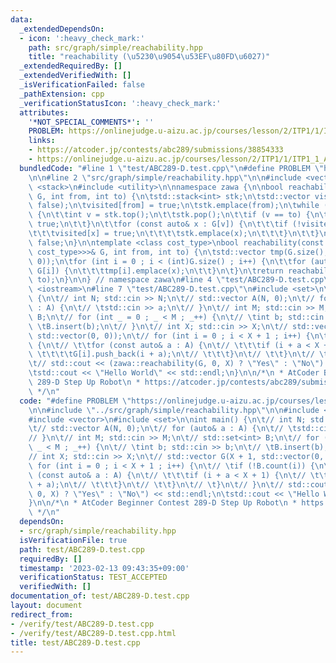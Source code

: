 ```yaml
---
data:
  _extendedDependsOn:
  - icon: ':heavy_check_mark:'
    path: src/graph/simple/reachability.hpp
    title: "reachability (\u5230\u9054\u53EF\u80FD\u6027)"
  _extendedRequiredBy: []
  _extendedVerifiedWith: []
  _isVerificationFailed: false
  _pathExtension: cpp
  _verificationStatusIcon: ':heavy_check_mark:'
  attributes:
    '*NOT_SPECIAL_COMMENTS*': ''
    PROBLEM: https://onlinejudge.u-aizu.ac.jp/courses/lesson/2/ITP1/1/ITP1_1_A
    links:
    - https://atcoder.jp/contests/abc289/submissions/38854333
    - https://onlinejudge.u-aizu.ac.jp/courses/lesson/2/ITP1/1/ITP1_1_A
  bundledCode: "#line 1 \"test/ABC289-D.test.cpp\"\n#define PROBLEM \"https://onlinejudge.u-aizu.ac.jp/courses/lesson/2/ITP1/1/ITP1_1_A\"\
    \n\n#line 2 \"src/graph/simple/reachability.hpp\"\n\n#include <vector>\n#include\
    \ <stack>\n#include <utility>\n\nnamespace zawa {\n\nbool reachability(const std::vector<std::vector<int>>&\
    \ G, int from, int to) {\n\tstd::stack<int> stk;\n\tstd::vector visited(G.size(),\
    \ false);\n\tvisited[from] = true;\n\tstk.emplace(from);\n\twhile (stk.size())\
    \ {\n\t\tint v = stk.top();\n\t\tstk.pop();\n\t\tif (v == to) {\n\t\t\treturn\
    \ true;\n\t\t}\n\t\tfor (const auto& x : G[v]) {\n\t\t\tif (!visited[x]) {\n\t\
    \t\t\tvisited[x] = true;\n\t\t\t\tstk.emplace(x);\n\t\t\t}\n\t\t}\n\t}\n\treturn\
    \ false;\n}\n\ntemplate <class cost_type>\nbool reachability(const std::vector<std::vector<std::pair<int,\
    \ cost_type>>>& G, int from, int to) {\n\tstd::vector tmp(G.size(), std::vector(0,\
    \ 0));\n\tfor (int i = 0 ; i < (int)G.size() ; i++) {\n\t\tfor (auto [x, _] :\
    \ G[i]) {\n\t\t\ttmp[i].emplace(x);\n\t\t}\n\t}\n\treturn reachability(tmp, from,\
    \ to);\n}\n\n} // namespace zawa\n#line 4 \"test/ABC289-D.test.cpp\"\n\n#include\
    \ <iostream>\n#line 7 \"test/ABC289-D.test.cpp\"\n#include <set>\n\nint main()\
    \ {\n\t// int N; std::cin >> N;\n\t// std::vector A(N, 0);\n\t// for (auto& a\
    \ : A) {\n\t// \tstd::cin >> a;\n\t// }\n\t// int M; std::cin >> M;\n\t// std::set<int>\
    \ B;\n\t// for (int _ = 0 ; _ < M ; _++) {\n\t// \tint b; std::cin >> b;\n\t//\
    \ \tB.insert(b);\n\t// }\n\t// int X; std::cin >> X;\n\t// std::vector G(X + 1,\
    \ std::vector(0, 0));\n\t// for (int i = 0 ; i < X + 1 ; i++) {\n\t// \tif (!B.count(i))\
    \ {\n\t// \t\tfor (const auto& a : A) {\n\t// \t\t\tif (i + a < X + 1) {\n\t//\
    \ \t\t\t\tG[i].push_back(i + a);\n\t// \t\t\t}\n\t// \t\t}\n\t// \t}\n\t// }\n\
    \t// std::cout << (zawa::reachability(G, 0, X) ? \"Yes\" : \"No\") << std::endl;\n\
    \tstd::cout << \"Hello World\" << std::endl;\n}\n\n/*\n * AtCoder Beginner Contest\
    \ 289-D Step Up Robot\n * https://atcoder.jp/contests/abc289/submissions/38854333\n\
    \ */\n"
  code: "#define PROBLEM \"https://onlinejudge.u-aizu.ac.jp/courses/lesson/2/ITP1/1/ITP1_1_A\"\
    \n\n#include \"../src/graph/simple/reachability.hpp\"\n\n#include <iostream>\n\
    #include <vector>\n#include <set>\n\nint main() {\n\t// int N; std::cin >> N;\n\
    \t// std::vector A(N, 0);\n\t// for (auto& a : A) {\n\t// \tstd::cin >> a;\n\t\
    // }\n\t// int M; std::cin >> M;\n\t// std::set<int> B;\n\t// for (int _ = 0 ;\
    \ _ < M ; _++) {\n\t// \tint b; std::cin >> b;\n\t// \tB.insert(b);\n\t// }\n\t\
    // int X; std::cin >> X;\n\t// std::vector G(X + 1, std::vector(0, 0));\n\t//\
    \ for (int i = 0 ; i < X + 1 ; i++) {\n\t// \tif (!B.count(i)) {\n\t// \t\tfor\
    \ (const auto& a : A) {\n\t// \t\t\tif (i + a < X + 1) {\n\t// \t\t\t\tG[i].push_back(i\
    \ + a);\n\t// \t\t\t}\n\t// \t\t}\n\t// \t}\n\t// }\n\t// std::cout << (zawa::reachability(G,\
    \ 0, X) ? \"Yes\" : \"No\") << std::endl;\n\tstd::cout << \"Hello World\" << std::endl;\n\
    }\n\n/*\n * AtCoder Beginner Contest 289-D Step Up Robot\n * https://atcoder.jp/contests/abc289/submissions/38854333\n\
    \ */\n"
  dependsOn:
  - src/graph/simple/reachability.hpp
  isVerificationFile: true
  path: test/ABC289-D.test.cpp
  requiredBy: []
  timestamp: '2023-02-13 09:43:35+09:00'
  verificationStatus: TEST_ACCEPTED
  verifiedWith: []
documentation_of: test/ABC289-D.test.cpp
layout: document
redirect_from:
- /verify/test/ABC289-D.test.cpp
- /verify/test/ABC289-D.test.cpp.html
title: test/ABC289-D.test.cpp
---
```

